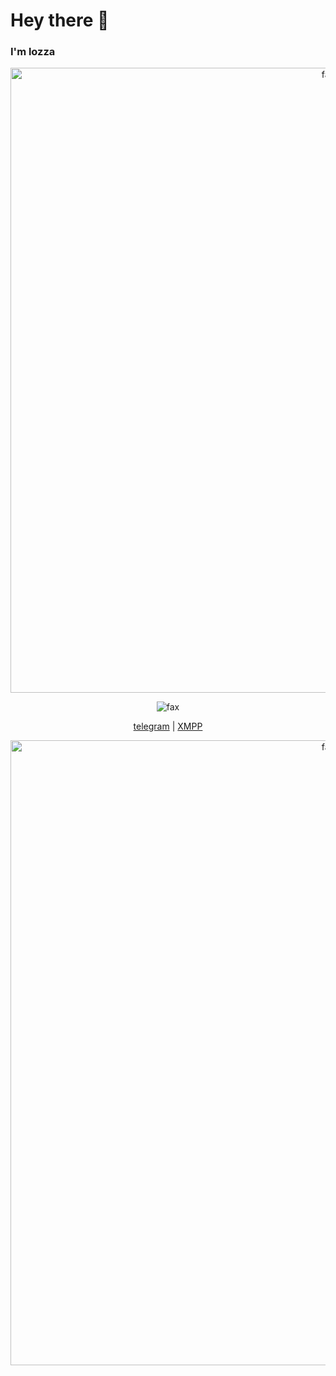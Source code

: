 # Hey there 👋
### I'm lozza

<p align="center">  
  <img src="https://cdn.discordapp.com/attachments/631162287968747550/762808835546808360/line.gif" alt="fax" width="1000" height="">
</p>
<p align="center">  
  <img src="https://komarev.com/ghpvc/?username=qro&color=lightgrey" alt="fax" width="" height="">
</p>
<p align="center">
    <a href="https://t.me/afqro">telegram</a>
    |
    <a href="af@crime.io">XMPP</a>
</p>
<p align="center">  
  <img src="https://cdn.discordapp.com/attachments/631162287968747550/762808835546808360/line.gif" alt="fax" width="1000" height="">
</p>
